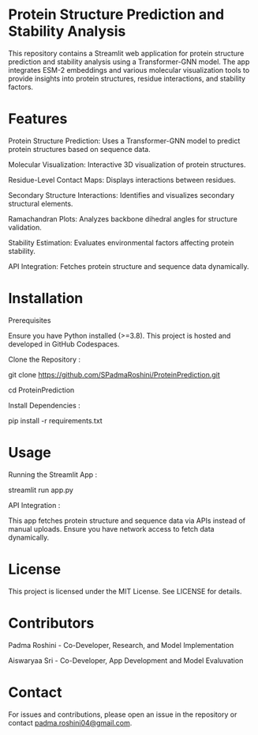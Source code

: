 # Protein Structure Prediction and Stability Analysis

This repository contains a Streamlit web application for protein structure prediction and stability analysis using a Transformer-GNN model. The app integrates ESM-2 embeddings and various molecular visualization tools to provide insights into protein structures, residue interactions, and stability factors.


# Features

Protein Structure Prediction: Uses a Transformer-GNN model to predict protein structures based on sequence data.

Molecular Visualization: Interactive 3D visualization of protein structures.

Residue-Level Contact Maps: Displays interactions between residues.

Secondary Structure Interactions: Identifies and visualizes secondary structural elements.

Ramachandran Plots: Analyzes backbone dihedral angles for structure validation.

Stability Estimation: Evaluates environmental factors affecting protein stability.

API Integration: Fetches protein structure and sequence data dynamically.

# Installation

Prerequisites

Ensure you have Python installed (>=3.8). This project is hosted and developed in GitHub Codespaces.

Clone the Repository : 

git clone https://github.com/SPadmaRoshini/ProteinPrediction.git

cd ProteinPrediction

Install Dependencies : 

pip install -r requirements.txt

# Usage

Running the Streamlit App : 

streamlit run app.py

API Integration : 

This app fetches protein structure and sequence data via APIs instead of manual uploads. Ensure you have network access to fetch data dynamically.

# License

This project is licensed under the MIT License. See LICENSE for details.

# Contributors

Padma Roshini - Co-Developer, Research, and Model Implementation

Aiswaryaa Sri - Co-Developer, App Development and Model Evaluvation

# Contact

For issues and contributions, please open an issue in the repository or contact padma.roshini04@gmail.com.

